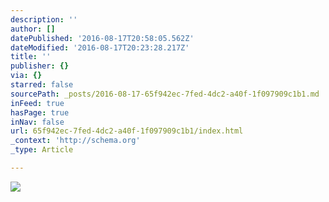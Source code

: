 ```yaml
---
description: ''
author: []
datePublished: '2016-08-17T20:58:05.562Z'
dateModified: '2016-08-17T20:23:28.217Z'
title: ''
publisher: {}
via: {}
starred: false
sourcePath: _posts/2016-08-17-65f942ec-7fed-4dc2-a40f-1f097909c1b1.md
inFeed: true
hasPage: true
inNav: false
url: 65f942ec-7fed-4dc2-a40f-1f097909c1b1/index.html
_context: 'http://schema.org'
_type: Article

---
```

![](https://the-grid-user-content.s3-us-west-2.amazonaws.com/060cb558-0627-4bdd-ae9e-da4e854a8ab6.jpg)